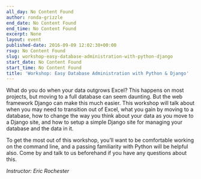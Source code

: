 ```yaml
---
all_day: No Content Found
author: ronda-grizzle
end_date: No Content Found
end_time: No Content Found
excerpt: None
layout: event
published-date: 2016-09-09 12:02:30+00:00
rsvp: No Content Found
slug: workshop-easy-database-administration-with-python-django
start_date: No Content Found
start_time: No Content Found
title: 'Workshop: Easy Database Administration with Python & Django'
---
```


What do you do when your data outgrows Excel? This happens on most projects, but moving to a full database can seem daunting. But the web framework Django can make this much easier. This workshop will talk about when you may need to transition out of Excel, what you gain by moving to a database, how to change the way you think about your data as you move to a Django site, and how to setup a simple Django site for managing your database and the data in it.

To get the most out of this workshop, you’ll want to be comfortable working on the command line, and a passing familiarity with Python will be helpful also. Come by and talk to us beforehand if you have any questions about this.

_Instructor: Eric Rochester_
